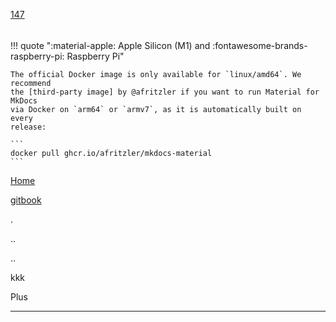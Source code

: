 [147](https://github.com/guilhermeprokisch/ideias/issues/147) 
###### 

!!! quote ":material-apple: Apple Silicon (M1) and :fontawesome-brands-raspberry-pi: Raspberry Pi"

    The official Docker image is only available for `linux/amd64`. We recommend
    the [third-party image] by @afritzler if you want to run Material for MkDocs
    via Docker on `arm64` or `armv7`, as it is automatically built on every
    release:

    ```
    docker pull ghcr.io/afritzler/mkdocs-material
    ```

  [third-party image]: https://github.com/afritzler/mkdocs-material


[Home](Home)


[gitbook](gitbook)


.


..


..


kkk


Plus

-------------------------------------------------------------------------------

